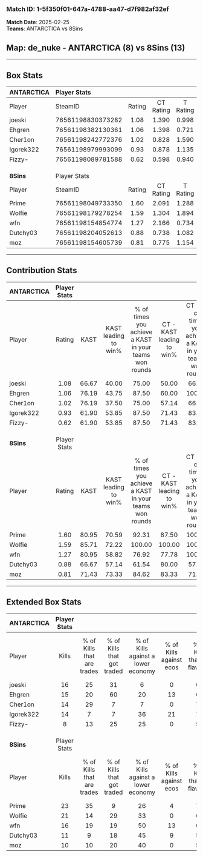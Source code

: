 ### Match ID: 1-5f350f01-647a-4788-aa47-d7f982af32ef  
**Match Date**: 2025-02-25  
**Teams**: ANTARCTICA vs 8Sins  

## **Map**: de_nuke - ANTARCTICA (8) vs 8Sins (13)  
---  

## Box Stats  

| **ANTARCTICA** | Player Stats      |        |           |          |       |       |       |         |        |      |     |
| :- | :- | :-: | :-: | :-: | :-: | :-: | :-: | :-: | :-: | :-: | :-: |
| Player         | SteamID           | Rating | CT Rating | T Rating | KAST  |  ADR  | Kills | Assists | Deaths | K/D  | HS% |
| joeski         | 76561198830373282 |  1.08  |   1.390   |  0.998   | 66.67 | 80.1  |  16   |    4    |   16   | 1.00 | 81  |
| Ehgren         | 76561198382130361 |  1.06  |   1.398   |  0.721   | 76.19 | 81.2  |  15   |    4    |   18   | 0.83 | 60  |
| Cher1on        | 76561198242772376 |  1.02  |   0.828   |  1.590   | 76.19 | 67.9  |  14   |    4    |   16   | 0.88 | 57  |
| Igorek322      | 76561198979993099 |  0.93  |   0.878   |  1.135   | 61.90 | 67.4  |  14   |    2    |   15   | 0.93 | 21  |
| Fizzy-         | 76561198089781588 |  0.62  |   0.598   |  0.940   | 61.90 | 60.0  |   8   |    3    |   17   | 0.47 | 75  |
|                |                   |        |           |          |       |       |       |         |        |      |     |
|                |                   |        |           |          |       |       |       |         |        |      |     |
|                |                   |        |           |          |       |       |       |         |        |      |     |
| **8Sins**      | Player Stats      |        |           |          |       |       |       |         |        |      |     |
| Player         | SteamID           | Rating | CT Rating | T Rating | KAST  |  ADR  | Kills | Assists | Deaths | K/D  | HS% |
| Prime          | 76561198049733350 |  1.60  |   2.091   |  1.288   | 80.95 | 83.1  |  23   |    2    |   11   | 2.09 | 47  |
| Wolfie         | 76561198179278254 |  1.59  |   1.304   |  1.894   | 85.71 | 106.3 |  21   |    6    |   13   | 1.62 | 71  |
| wfn            | 76561198154854774 |  1.27  |   2.166   |  0.734   | 80.95 | 89.9  |  16   |    6    |   14   | 1.14 | 18  |
| Dutchy03       | 76561198204052613 |  0.88  |   0.738   |  1.082   | 66.67 | 74.9  |  11   |    5    |   15   | 0.73 | 81  |
| moz            | 76561198154605739 |  0.81  |   0.775   |  1.154   | 71.43 | 56.1  |  10   |    4    |   15   | 0.67 | 40  |
---  

## Contribution Stats  

| **ANTARCTICA** | Player Stats |       |                      |                                                        |                           |                                                             |                          |                                                            |
| :- | :-: | :-: | :-: | :-: | :-: | :-: | :-: | :-: |
| Player         |    Rating    | KAST  | KAST leading to win% | % of times you achieve a KAST in your teams won rounds | CT - KAST leading to win% | CT - % of times you achieve a KAST in your teams won rounds | T - KAST leading to win% | T - % of times you achieve a KAST in your teams won rounds |
| joeski         |     1.08     | 66.67 |        40.00         |                         75.00                          |           50.00           |                            66.67                            |          28.57           |                           100.00                           |
| Ehgren         |     1.06     | 76.19 |        43.75         |                         87.50                          |           60.00           |                           100.00                            |          16.67           |                           50.00                            |
| Cher1on        |     1.02     | 76.19 |        37.50         |                         75.00                          |           57.14           |                            66.67                            |          22.22           |                           100.00                           |
| Igorek322      |     0.93     | 61.90 |        53.85         |                         87.50                          |           71.43           |                            83.33                            |          33.33           |                           100.00                           |
| Fizzy-         |     0.62     | 61.90 |        53.85         |                         87.50                          |           71.43           |                            83.33                            |          33.33           |                           100.00                           |
|                |              |       |                      |                                                        |                           |                                                             |                          |                                                            |
|                |              |       |                      |                                                        |                           |                                                             |                          |                                                            |
|                |              |       |                      |                                                        |                           |                                                             |                          |                                                            |
| **8Sins**      | Player Stats |       |                      |                                                        |                           |                                                             |                          |                                                            |
| Player         |    Rating    | KAST  | KAST leading to win% | % of times you achieve a KAST in your teams won rounds | CT - KAST leading to win% | CT - % of times you achieve a KAST in your teams won rounds | T - KAST leading to win% | T - % of times you achieve a KAST in your teams won rounds |
| Prime          |     1.60     | 80.95 |        70.59         |                         92.31                          |           87.50           |                           100.00                            |          55.56           |                           83.33                            |
| Wolfie         |     1.59     | 85.71 |        72.22         |                         100.00                         |          100.00           |                           100.00                            |          54.55           |                           100.00                           |
| wfn            |     1.27     | 80.95 |        58.82         |                         76.92                          |           77.78           |                           100.00                            |          37.50           |                           50.00                            |
| Dutchy03       |     0.88     | 66.67 |        57.14         |                         61.54                          |           80.00           |                            57.14                            |          44.44           |                           66.67                            |
| moz            |     0.81     | 71.43 |        73.33         |                         84.62                          |           83.33           |                            71.43                            |          66.67           |                           100.00                           |
---  

## Extended Box Stats  

| **ANTARCTICA** | Player Stats |                            |                            |                                    |                         |                              |                                 |        |                             |                                     |                          |                               |                            |
| :- | :-: | :-: | :-: | :-: | :-: | :-: | :-: | :-: | :-: | :-: | :-: | :-: | :-: |
| Player         |    Kills     | % of Kills that are trades | % of Kills that got traded | % of Kills against a lower economy | % of Kills against ecos | % of Kills that are flawless | % of Kills that are close duels | Deaths | % of Deaths that get traded | % of Deaths against a lower economy | % of Deaths against ecos | % of Deaths that are flawless | % of Deaths that are close |
| joeski         |      16      |             25             |             31             |                 6                  |            0            |              63              |               19                |   16   |              6              |                 19                  |            0             |              75               |             6              |
| Ehgren         |      15      |             20             |             60             |                 20                 |           13            |              67              |               13                |   18   |             11              |                 11                  |            0             |              67               |             6              |
| Cher1on        |      14      |             29             |             7              |                 7                  |            0            |              71              |                7                |   16   |             38              |                 25                  |            13            |              63               |             13             |
| Igorek322      |      14      |             7              |             7              |                 36                 |           21            |              71              |                7                |   15   |             13              |                 20                  |            0             |              80               |             7              |
| Fizzy-         |      8       |             13             |             25             |                 25                 |            0            |              50              |               13                |   17   |             29              |                 18                  |            0             |              53               |             6              |
|                |              |                            |                            |                                    |                         |                              |                                 |        |                             |                                     |                          |                               |                            |
|                |              |                            |                            |                                    |                         |                              |                                 |        |                             |                                     |                          |                               |                            |
|                |              |                            |                            |                                    |                         |                              |                                 |        |                             |                                     |                          |                               |                            |
| **8Sins**      | Player Stats |                            |                            |                                    |                         |                              |                                 |        |                             |                                     |                          |                               |                            |
| Player         |    Kills     | % of Kills that are trades | % of Kills that got traded | % of Kills against a lower economy | % of Kills against ecos | % of Kills that are flawless | % of Kills that are close duels | Deaths | % of Deaths that get traded | % of Deaths against a lower economy | % of Deaths against ecos | % of Deaths that are flawless | % of Deaths that are close |
| Prime          |      23      |             35             |             9              |                 26                 |            4            |              74              |                4                |   11   |             18              |                 36                  |            0             |              82               |             0              |
| Wolfie         |      21      |             14             |             29             |                 33                 |            0            |              67              |                5                |   13   |             15              |                 31                  |            0             |              69               |             0              |
| wfn            |      16      |             19             |             19             |                 50                 |           13            |              69              |                6                |   14   |             29              |                 43                  |            0             |              79               |             21             |
| Dutchy03       |      11      |             9              |             18             |                 45                 |            9            |              55              |               18                |   15   |             13              |                 27                  |            0             |              47               |             13             |
| moz            |      10      |             10             |             20             |                 40                 |            0            |              50              |               10                |   15   |             47              |                 40                  |            0             |              60               |             20             |
